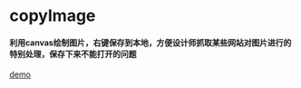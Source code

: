 # copyImage  
#### 利用canvas绘制图片，右键保存到本地，方便设计师抓取某些网站对图片进行的特别处理，保存下来不能打开的问题
 [demo](https://jerry1991.github.io/copyImage/)
